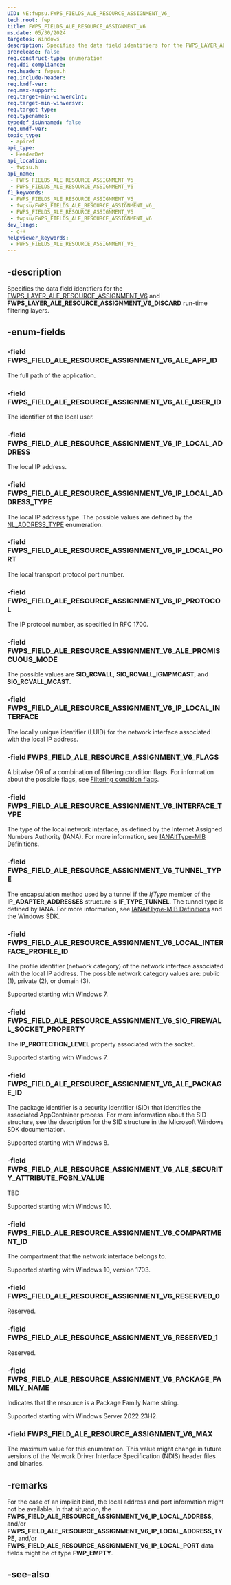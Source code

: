 ```yaml
---
UID: NE:fwpsu.FWPS_FIELDS_ALE_RESOURCE_ASSIGNMENT_V6_
tech.root: fwp
title: FWPS_FIELDS_ALE_RESOURCE_ASSIGNMENT_V6
ms.date: 05/30/2024
targetos: Windows
description: Specifies the data field identifiers for the FWPS_LAYER_ALE_RESOURCE_ASSIGNMENT_V6 and FWPS_LAYER_ALE_RESOURCE_ASSIGNMENT_V6_DISCARD run-time filtering layers.
prerelease: false
req.construct-type: enumeration
req.ddi-compliance: 
req.header: fwpsu.h
req.include-header: 
req.kmdf-ver: 
req.max-support: 
req.target-min-winverclnt: 
req.target-min-winversvr: 
req.target-type: 
req.typenames: 
typedef_isUnnamed: false
req.umdf-ver: 
topic_type:
 - apiref
api_type:
 - HeaderDef
api_location:
 - fwpsu.h
api_name:
 - FWPS_FIELDS_ALE_RESOURCE_ASSIGNMENT_V6_
 - FWPS_FIELDS_ALE_RESOURCE_ASSIGNMENT_V6
f1_keywords:
 - FWPS_FIELDS_ALE_RESOURCE_ASSIGNMENT_V6_
 - fwpsu/FWPS_FIELDS_ALE_RESOURCE_ASSIGNMENT_V6_
 - FWPS_FIELDS_ALE_RESOURCE_ASSIGNMENT_V6
 - fwpsu/FWPS_FIELDS_ALE_RESOURCE_ASSIGNMENT_V6
dev_langs:
 - c++
helpviewer_keywords:
 - FWPS_FIELDS_ALE_RESOURCE_ASSIGNMENT_V6_
---
```


## -description

Specifies the data field identifiers for the [FWPS_LAYER_ALE_RESOURCE_ASSIGNMENT_V6](./ne-fwpsu-fwps_builtin_layers.md) and **FWPS_LAYER_ALE_RESOURCE_ASSIGNMENT_V6_DISCARD** run-time filtering layers.

## -enum-fields

### -field FWPS_FIELD_ALE_RESOURCE_ASSIGNMENT_V6_ALE_APP_ID

The full path of the application.

### -field FWPS_FIELD_ALE_RESOURCE_ASSIGNMENT_V6_ALE_USER_ID

The identifier of the local user.

### -field FWPS_FIELD_ALE_RESOURCE_ASSIGNMENT_V6_IP_LOCAL_ADDRESS

The local IP address.

### -field FWPS_FIELD_ALE_RESOURCE_ASSIGNMENT_V6_IP_LOCAL_ADDRESS_TYPE

The local IP address type. The possible values are defined by the [NL_ADDRESS_TYPE](/windows/win32/api/nldef/ne-nldef-nl_address_type) enumeration.

### -field FWPS_FIELD_ALE_RESOURCE_ASSIGNMENT_V6_IP_LOCAL_PORT

The local transport protocol port number.

### -field FWPS_FIELD_ALE_RESOURCE_ASSIGNMENT_V6_IP_PROTOCOL

The IP protocol number, as specified in RFC 1700.

### -field FWPS_FIELD_ALE_RESOURCE_ASSIGNMENT_V6_ALE_PROMISCUOUS_MODE

The possible values are **SIO_RCVALL**, **SIO_RCVALL_IGMPMCAST**, and **SIO_RCVALL_MCAST**.

### -field FWPS_FIELD_ALE_RESOURCE_ASSIGNMENT_V6_IP_LOCAL_INTERFACE

The locally unique identifier (LUID) for the network interface associated with the local IP address.

### -field FWPS_FIELD_ALE_RESOURCE_ASSIGNMENT_V6_FLAGS

A bitwise OR of a combination of filtering condition flags. For information about the possible
flags, see [Filtering condition flags](/windows-hardware/drivers/network/filtering-condition-flags).

### -field FWPS_FIELD_ALE_RESOURCE_ASSIGNMENT_V6_INTERFACE_TYPE

The type of the local network interface, as defined by the Internet Assigned Numbers Authority
(IANA). For more information, see
[IANAifType-MIB Definitions](https://www.iana.org/assignments/ianaiftype-mib/ianaiftype-mib).

### -field FWPS_FIELD_ALE_RESOURCE_ASSIGNMENT_V6_TUNNEL_TYPE

The encapsulation method used by a tunnel if the
*IfType* member of the **IP_ADAPTER_ADDRESSES** structure is **IF_TYPE_TUNNEL**. The tunnel type is defined
by IANA. For more information, see
[IANAifType-MIB Definitions](https://www.iana.org/assignments/ianaiftype-mib/ianaiftype-mib) and the
Windows SDK.

### -field FWPS_FIELD_ALE_RESOURCE_ASSIGNMENT_V6_LOCAL_INTERFACE_PROFILE_ID

The profile identifier (network category) of the network interface associated with the local IP
address. The possible network category values are: public (1), private (2), or domain (3).

Supported starting with Windows 7.

### -field FWPS_FIELD_ALE_RESOURCE_ASSIGNMENT_V6_SIO_FIREWALL_SOCKET_PROPERTY

The **IP_PROTECTION_LEVEL** property associated with the socket.

Supported starting with Windows 7.

### -field FWPS_FIELD_ALE_RESOURCE_ASSIGNMENT_V6_ALE_PACKAGE_ID

The package identifier is a security identifier (SID) that identifies the associated AppContainer process. For more information about the SID structure, see the description for the SID structure in the Microsoft Windows SDK documentation.

Supported starting with Windows 8.

### -field FWPS_FIELD_ALE_RESOURCE_ASSIGNMENT_V6_ALE_SECURITY_ATTRIBUTE_FQBN_VALUE

TBD

Supported starting with Windows 10.

### -field FWPS_FIELD_ALE_RESOURCE_ASSIGNMENT_V6_COMPARTMENT_ID

The compartment that the network interface belongs to.

Supported starting with Windows 10, version 1703.

### -field FWPS_FIELD_ALE_RESOURCE_ASSIGNMENT_V6_RESERVED_0

Reserved.

### -field FWPS_FIELD_ALE_RESOURCE_ASSIGNMENT_V6_RESERVED_1

Reserved.

### -field FWPS_FIELD_ALE_RESOURCE_ASSIGNMENT_V6_PACKAGE_FAMILY_NAME

Indicates that the resource is a Package Family Name string.

Supported starting with Windows Server 2022 23H2.

### -field FWPS_FIELD_ALE_RESOURCE_ASSIGNMENT_V6_MAX

The maximum value for this enumeration. This value might change in future versions of the Network Driver Interface Specification (NDIS) header files and binaries.

## -remarks

For the case of an implicit bind, the local address and port information might not be available. In that situation, the **FWPS_FIELD_ALE_RESOURCE_ASSIGNMENT_V6_IP_LOCAL_ADDRESS**, and/or **FWPS_FIELD_ALE_RESOURCE_ASSIGNMENT_V6_IP_LOCAL_ADDRESS_TYPE**, and/or **FWPS_FIELD_ALE_RESOURCE_ASSIGNMENT_V6_IP_LOCAL_PORT** data fields might be of type **FWP_EMPTY**.

## -see-also
